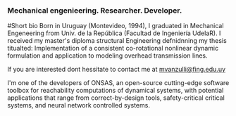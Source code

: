 ### Mechanical engenieering. Researcher. Developer.

#Short bio
Born in Uruguay (Montevideo, 1994), I graduated in Mechanical Engeneering from Univ. de la República (Facultad de Ingeniería UdelaR). I received my master's diploma structural Engineering defnidnning my thesis titualted: Implementation of a consistent co-rotational nonlinear dynamic formulation and application to modeling overhead transmission lines.

If you are interested dont hessitate to contact me at mvanzulli@fing.edu.uy

I'm one of the developers of ONSAS, an open-source cutting-edge software toolbox for reachability computations of dynamical systems, with potential applications that range from correct-by-design tools, safety-critical critical systems, and neural network controlled systems.
